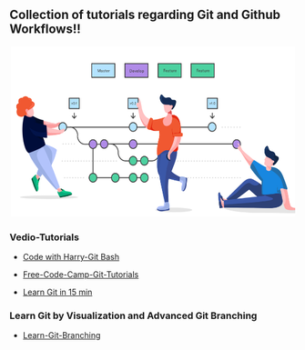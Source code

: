## Collection of tutorials regarding Git and Github Workflows!!

<p align="center">
  <img width="500" height="300" src="Feature.jpg">
</p>


### Vedio-Tutorials

- [Code with Harry-Git Bash](https://youtu.be/gwWKnnCMQ5c)

- [Free-Code-Camp-Git-Tutorials](https://youtu.be/RGOj5yH7evk)

- [Learn Git in 15 min](https://youtu.be/USjZcfj8yxE)

### Learn Git by Visualization and Advanced Git Branching

- [Learn-Git-Branching](https://learngitbranching.js.org/)
